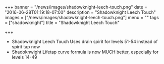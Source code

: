 +++
banner = "/news/images/shadowknight-leech-touch.png"
date = "2016-06-28T01:19:18-07:00"
description = "Shadowknight Leech Touch"
images = ["/news/images/shadowknight-leech-touch.png"]
menu = ""
tags = ["shadowknight"]
title = "Shadowknight Leech Touch"

+++
* Shadowknight Leech Touch Uses drain spirit for levels 51-54 instead of spirit tap now
* Shadoknwight Lifetap curve formula is now MUCH better, especially for levels 14-49
<!--more-->

